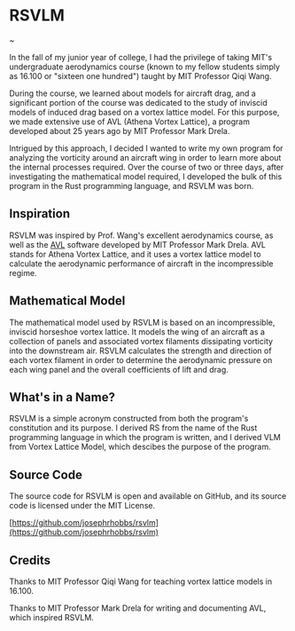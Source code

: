 # RSVLM

~

In the fall of my junior year of college, I had the privilege of taking MIT's undergraduate aerodynamics course (known to my fellow students simply as 16.100 or "sixteen one hundred") taught by MIT Professor Qiqi Wang.

During the course, we learned about models for aircraft drag, and a significant portion of the course was dedicated to the study of inviscid models of induced drag based on a vortex lattice model.  For this purpose, we made extensive use of AVL (Athena Vortex Lattice), a program developed about 25 years ago by MIT Professor Mark Drela.

Intrigued by this approach, I decided I wanted to write my own program for analyzing the vorticity around an aircraft wing in order to learn more about the internal processes required.  Over the course of two or three days, after investigating the mathematical model required, I developed the bulk of this program in the Rust programming language, and RSVLM was born.

## Inspiration

RSVLM was inspired by Prof. Wang's excellent aerodynamics course, as well as the [AVL](https://web.mit.edu/drela/Public/web/avl/) software developed by MIT Professor Mark Drela.  AVL stands for Athena Vortex Lattice, and it uses a vortex lattice model to calculate the aerodynamic performance of aircraft in the incompressible regime.

## Mathematical Model

The mathematical model used by RSVLM is based on an incompressible, inviscid horseshoe vortex lattice.  It models the wing of an aircraft as a collection of panels and associated vortex filaments dissipating vorticity into the downstream air.  RSVLM calculates the strength and direction of each vortex filament in order to determine the aerodynamic pressure on each wing panel and the overall coefficients of lift and drag.

## What's in a Name?

RSVLM is a simple acronym constructed from both the program's constitution and its purpose.  I derived RS from the name of the Rust programming language in which the program is written, and I derived VLM from Vortex Lattice Model, which descibes the purpose of the program.

## Source Code

The source code for RSVLM is open and available on GitHub, and its source code is licensed under the MIT License.

[https://github.com/josephrhobbs/rsvlm](https://github.com/josephrhobbs/rsvlm)

## Credits

Thanks to MIT Professor Qiqi Wang for teaching vortex lattice models in 16.100.

Thanks to MIT Professor Mark Drela for writing and documenting AVL, which inspired RSVLM.